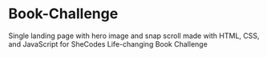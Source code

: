 # Book-Challenge
Single landing page with hero image and snap scroll made with HTML, CSS, and JavaScript for SheCodes Life-changing Book Challenge
